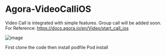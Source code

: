 # Agora-VideoCalliOS
Video Call is integrated with simple features. Group call will be added soon.
For Reference:
https://docs.agora.io/en/Video/start_call_ios

![image](https://user-images.githubusercontent.com/11643969/129559227-533a32ac-dac4-438e-b57e-f050d68b824a.png)

First clone the code 
then install podfile
 Pod install
 
 
